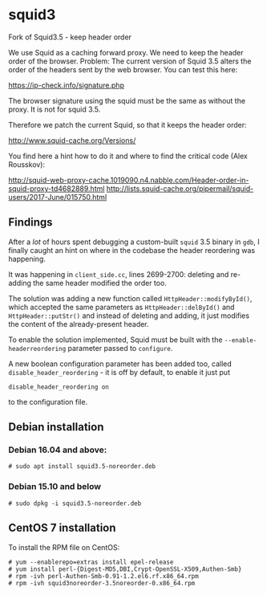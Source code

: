 # squid3
Fork of Squid3.5 - keep header order

We use Squid as a caching forward proxy. We need to keep the header order of the browser.
Problem: The current version of Squid 3.5 alters the order of the headers sent by the web browser. You can test this here:

https://ip-check.info/signature.php

The browser signature using the squid must be the same as without the proxy. It is not for squid 3.5.

Therefore we patch the current Squid, so that it keeps the header order:

http://www.squid-cache.org/Versions/

You find here a hint how to do it and where to find the critical code (Alex Rousskov):

http://squid-web-proxy-cache.1019090.n4.nabble.com/Header-order-in-squid-proxy-td4682889.html
http://lists.squid-cache.org/pipermail/squid-users/2017-June/015750.html

## Findings

After a *lot* of hours spent debugging a custom-built `squid` 3.5 binary in `gdb`, I finally caught an hint on where in the codebase the header reordering was happening.

It was happening in `client_side.cc`, lines 2699-2700: deleting and re-adding the same header modified the order too.

The solution was adding a new function called `HttpHeader::modifyById()`, which accepted the same parameters as `HttpHeader::delById()` and `HttpHeader::putStr()` and instead of deleting and adding, it just modifies the content of the already-present header.

To enable the solution implemented, Squid must be built with the `--enable-headerreordering` parameter passed to `configure`.

A new boolean configuration parameter has been added too, called `disable_header_reordering` - it is off by default, to enable it just put 

```
disable_header_reordering on
```

to the configuration file.

## Debian installation

### Debian 16.04 and above:

```
# sudo apt install squid3.5-noreorder.deb 
```

### Debian 15.10 and below

```
# sudo dpkg -i squid3.5-noreorder.deb 
```

## CentOS 7 installation

To install the RPM file on CentOS:

```
# yum --enablerepo=extras install epel-release
# yum install perl-{Digest-MD5,DBI,Crypt-OpenSSL-X509,Authen-Smb}
# rpm -ivh perl-Authen-Smb-0.91-1.2.el6.rf.x86_64.rpm
# rpm -ivh squid3noreorder-3.5noreorder-0.x86_64.rpm 
```
